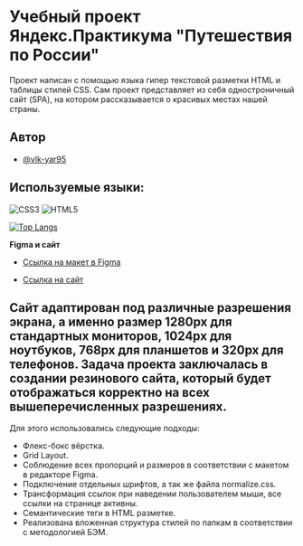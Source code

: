 # Учебный проект Яндекс.Практикума "Путешествия по России"

Проект написан с помощью языка гипер текстовой разметки HTML и таблицы стилей CSS. Сам проект представляет из себя одностроничный сайт (SPA), на котором рассказывается о красивых местах нашей страны.

## Автор

- [@vlk-yar95](https://github.com/vlk-yar95)

## Используемые языки:

![CSS3](https://img.shields.io/badge/css3-%231572B6.svg?style=for-the-badge&logo=css3&logoColor=white)
![HTML5](https://img.shields.io/badge/html5-%23E34F26.svg?style=for-the-badge&logo=html5&logoColor=white)

[![Top Langs](https://github-readme-stats.vercel.app/api/top-langs/?username=vlk-yar95&layout=compact)](https://github.com/vlk-yar95/github-readme-stats)

**Figma и сайт**

* [Ссылка на макет в Figma](https://www.figma.com/file/5S2WSbEFL6awjVWJ0NWL8Q/Sprint-3_-Russia-_-desktop-mobile?node-id=28503%3A0)

* [Ссылка на сайт](https://vlk-yar95.github.io/russian-travel/)

## Сайт адаптирован под различные разрешения экрана, а именно размер 1280px для стандартных мониторов, 1024px для ноутбуков, 768px для планшетов и 320px для телефонов. Задача проекта заключалась в создании резинового сайта, который будет отображаться корректно на всех вышеперечисленных разрешениях.
Для этого использовались следующие подходы:

- Флекс-бокс вёрстка.
- Grid Layout.
- Соблюдение всех пропорций и размеров в соответствии с макетом в редакторе Figma.
- Подключение отдельных шрифтов, а так же файла normalize.css.
- Трансформация ссылок при наведении пользователем мыши, все ссылки на странице активны.
- Семантические теги в HTML разметке.
- Реализована вложенная структура стилей по папкам в соответствии с методологией БЭМ.
